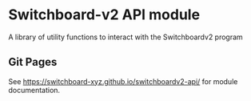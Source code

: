 # Switchboard-v2 API module

A library of utility functions to interact with the Switchboardv2 program

## Git Pages

See https://switchboard-xyz.github.io/switchboardv2-api/ for module documentation.

